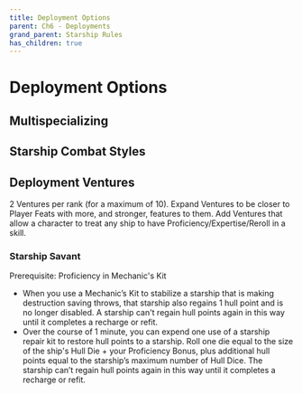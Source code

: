 ```yaml
---
title: Deployment Options
parent: Ch6 - Deployments
grand_parent: Starship Rules
has_children: true
---
```


# Deployment Options

## Multispecializing

## Starship Combat Styles

## Deployment Ventures	
2 Ventures per rank (for a maximum of 10). Expand Ventures to be closer to Player Feats with more, and stronger, features to them. Add Ventures that allow a character to treat any ship to have Proficiency/Expertise/Reroll in a skill.

### Starship Savant
Prerequisite: Proficiency in Mechanic's Kit
- When you use a Mechanic’s Kit to stabilize a starship that is making destruction saving throws, that starship also regains 1 hull point and is no longer disabled. A starship can't regain hull points again in this way until it completes a recharge or refit.
- Over the course of 1 minute, you can expend one use of a starship repair kit to restore hull points to a starship. Roll one die equal to the size of the ship's Hull Die + your Proficiency Bonus, plus additional hull points equal to the starship’s maximum number of Hull Dice. The starship can’t regain hull points again in this way until it completes a recharge or refit.